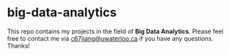 # big-data-analytics
This repo contains my projects in the field of **Big Data Analytics**.
Please feel free to contact me via c67jiang@uwaterloo.ca if you have any questions.
Thanks!
